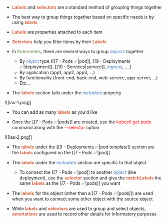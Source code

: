 - <b><span style="color:#d46644">Labels</span></b> and <b><span style="color:#d46644">selectors</span></b> are a standard method of grouping things together

- The best way to group things together based on specific needs is by using <b><span style="color:#d46644">labels</span></b>

- <b><span style="color:#d46644">Labels</span></b> are properties attached to each item

- <b><span style="color:#d46644">Selectors</span></b> help you filter items by their <b><span style="color:#d46644">Labels</span></b>

- In <span style="color:#5c7e3e">Kubernetes</span>, there are several ways to group <i><span style="color:#477bbe">objects</span></i> together
	- By <i><span style="color:#477bbe">object</span></i> type ([[7 - Pods ✅|pod]], [[9 - Deployments ✅|deployment]], [[10 - Services|service]], <i><span style="color:#477bbe">ingress</span></i>, ….)
	- By application (app1, app2, app3, …)
	- By functionality (front-end, back-end, web-service, app-server, …)
	- Etc…

- The <b><span style="color:#d46644">labels</span></b> section falls under the <i><span style="color:#477bbe">metadata</span></i> property

![[las-1.png]]

- You can add as many <b><span style="color:#d46644">labels</span></b> as you'd like

- Once the [[7 - Pods ✅|pods]] are created, use the <span style="color:red">kubectl get pods</span> command along with the <span style="color:red">--selector</span> option

![[las-2.png]]

- The <b><span style="color:#d46644">labels</span></b> under the [[9 - Deployments ✅|pod template]] section are the <b><span style="color:#d46644">labels</span></b> configured on the [[7 - Pods ✅|pod]]
- The <b><span style="color:#d46644">labels</span></b> under the <i><span style="color:#477bbe">metadata</span></i> section are specific to that object
	- To connect the [[7 - Pods ✅|pod]] to another <i><span style="color:#477bbe">object</span></i> (like deployment), use the <b><span style="color:#d46644">selector</span></b> section and give the <b><span style="color:#d46644">matchLabels</span></b> the same <b><span style="color:#d46644">labels</span></b> as the [[7 - Pods ✅|pods]] you want

- The <b><span style="color:#d46644">labels</span></b> for the object (other than a [[7 - Pods ✅|pods]]) are used when you want to connect some other object with the source object

- While <b><span style="color:#d46644">labels</span></b> and <b><span style="color:#d46644">selectors</span></b> are used to group and select objects, <b><span style="color:#d46644">annotations</span></b> are used to record other details for informatory purposes